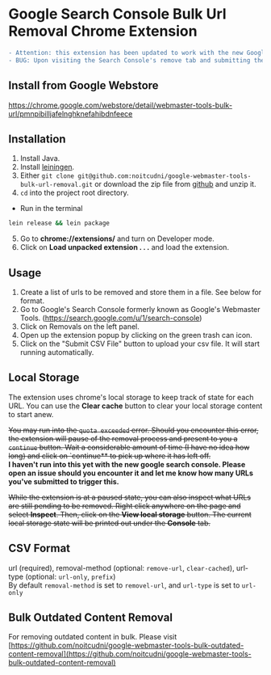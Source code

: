 # Google Search Console Bulk Url Removal Chrome Extension
```diff
- Attention: this extension has been updated to work with the new Google Search Console.
- BUG: Upon visiting the Search Console's remove tab and submitting the csv file via the green trash can, it's possible that nothing happens. If that's the case for you, please refresh the page and resubmit your csv file. 
```
## Install from Google Webstore
https://chrome.google.com/webstore/detail/webmaster-tools-bulk-url/pmnpibilljafelnghknefahibdnfeece

## Installation
1. Install Java.
2. Install [leiningen](http://leiningen.org).
3. Either `git clone git@github.com:noitcudni/google-webmaster-tools-bulk-url-removal.git` or download the zip file from [github](https://github.com/noitcudni/google-webmaster-tools-bulk-url-removal/archive/master.zip) and unzip it.
4. `cd` into the project root directory.
  * Run in the terminal
  ```bash
  lein release && lein package
  ```
5. Go to **chrome://extensions/** and turn on Developer mode.
6. Click on **Load unpacked extension . . .** and load the extension.

## Usage
1. Create a list of urls to be removed and store them in a file. See below for format.
2. Go to Google's Search Console formerly known as Google's Webmaster Tools. (https://search.google.com/u/1/search-console)
4. Click on Removals on the left panel.
5. Open up the extension popup by clicking on the green trash can icon.
6. Click on the "Submit CSV File" button to upload your csv file. It will start running automatically.

## Local Storage
The extension uses chrome's local storage to keep track of state for each URL. You can use the **Clear cache** button to clear your local storage content to start anew.

~~You may run into the `quota exceeded` error. Should you encounter this error, the extension will pause of the removal process and present to you a `continue` button. Wait a considerable amount of time (I have no idea how long) and click on `continue** to pick up where it has left off.~~ <br />
**I haven't run into this yet with the new google search console. Please open an issue should you encounter it and let me know how many URLs you've submitted to trigger this.**

~~While the extension is at a paused state, you can also inspect what URLs are still pending to be removed. Right click anywhere on the page and select **Inspect**. Then, click on the **View local storage** button. The current local storage state will be printed out under the **Console** tab.~~

## CSV Format
url (required), removal-method (optional: `remove-url`, `clear-cached`), url-type (optional: `url-only`, `prefix`) <br />
By default `removal-method` is set to `removel-url`, and `url-type` is set to `url-only`

## Bulk Outdated Content Removal
For removing outdated content in bulk. Please visit [https://github.com/noitcudni/google-webmaster-tools-bulk-outdated-content-removal](https://github.com/noitcudni/google-webmaster-tools-bulk-outdated-content-removal)
